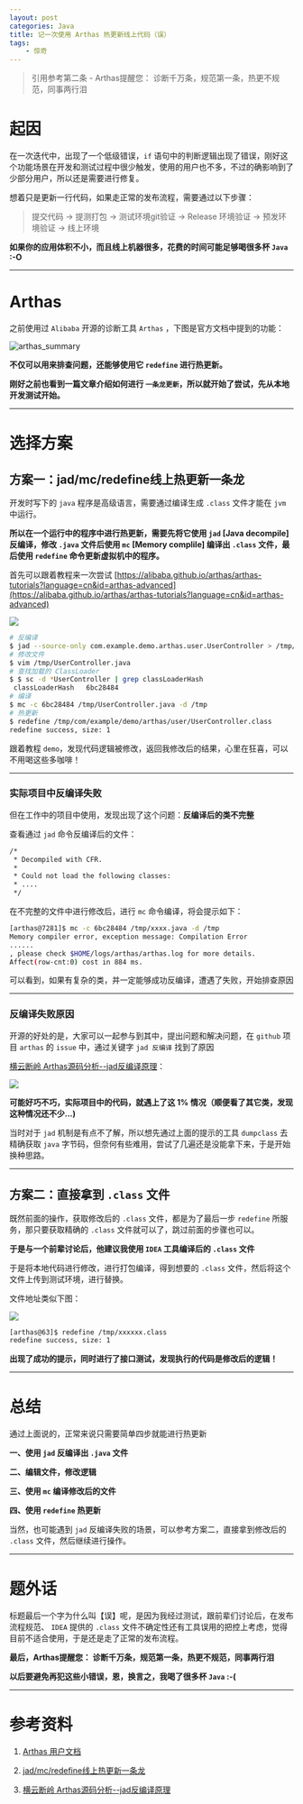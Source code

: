 ```yaml
---
layout: post
categories: Java
title: 记一次使用 Arthas 热更新线上代码（误）
tags: 
    - 惊奇
---
```


> 引用参考第二条 -  Arthas提醒您： 诊断千万条，规范第一条，热更不规范，同事两行泪

<!--more-->

# 起因
在一次迭代中，出现了一个低级错误，`if` 语句中的判断逻辑出现了错误，刚好这个功能场景在开发和测试过程中很少触发，使用的用户也不多，不过的确影响到了少部分用户，所以还是需要进行修复。

想着只是更新一行代码，如果走正常的发布流程，需要通过以下步骤：

> 提交代码 -> 提测打包 -> 测试环境git验证 -> Release 环境验证 -> 预发环境验证 -> 线上环境

**如果你的应用体积不小，而且线上机器很多，花费的时间可能足够喝很多杯 `Java` :-O**

---
# Arthas
之前使用过 `Alibaba` 开源的诊断工具 `Arthas` ，下图是官方文档中提到的功能：

![arthas_summary](http://www.justdojava.com/assets/images/2019/java/image_yjq/arthas/arthas_summary.png)

**不仅可以用来排查问题，还能够使用它 `redefine` 进行热更新。**

**刚好之前也看到一篇文章介绍如何进行 `一条龙更新`，所以就开始了尝试，先从本地开发测试开始。**

---
# 选择方案

## 方案一：jad/mc/redefine线上热更新一条龙

开发时写下的 `java` 程序是高级语言，需要通过编译生成 `.class` 文件才能在 `jvm` 中运行。

**所以在一个运行中的程序中进行热更新，需要先将它使用 `jad` [Java decompile]反编译，修改 `.java` 文件后使用 `mc` [Memory complile] 编译出 `.class` 文件，最后使用 `redefine` 命令更新虚拟机中的程序。**

首先可以跟着教程来一次尝试 [https://alibaba.github.io/arthas/arthas-tutorials?language=cn&id=arthas-advanced](https://alibaba.github.io/arthas/arthas-tutorials?language=cn&id=arthas-advanced)

![](http://www.justdojava.com/assets/images/2019/java/image_yjq/arthas/arthas_tutorials.png)

```bash
# 反编译
$ jad --source-only com.example.demo.arthas.user.UserController > /tmp/UserController.java
# 修改文件
$ vim /tmp/UserController.java
# 查找加载的 ClassLoader
$ $ sc -d *UserController | grep classLoaderHash
 classLoaderHash   6bc28484
# 编译
$ mc -c 6bc28484 /tmp/UserController.java -d /tmp
# 热更新
$ redefine /tmp/com/example/demo/arthas/user/UserController.class
redefine success, size: 1
```

跟着教程 `demo`，发现代码逻辑被修改，返回我修改后的结果，心里在狂喜，可以不用喝这些多咖啡！

---
### 实际项目中反编译失败
但在工作中的项目中使用，发现出现了这个问题：**反编译后的类不完整**

查看通过 `jad` 命令反编译后的文件：
```bash
/*
 * Decompiled with CFR.
 *
 * Could not load the following classes:
 * ....
 */
```

在不完整的文件中进行修改后，进行 `mc` 命令编译，将会提示如下：

```bash
[arthas@7281]$ mc -c 6bc28484 /tmp/xxxx.java -d /tmp
Memory compiler error, exception message: Compilation Error
......
, please check $HOME/logs/arthas/arthas.log for more details.
Affect(row-cnt:0) cost in 884 ms.
```

可以看到，如果有复杂的类，并一定能够成功反编译，遭遇了失败，开始排查原因

---
### 反编译失败原因

开源的好处的是，大家可以一起参与到其中，提出问题和解决问题，在 `github` 项目 `arthas` 的 `issue` 中，通过关键字 `jad 反编译` 找到了原因

[横云断岭 Arthas源码分析--jad反编译原理](https://github.com/alibaba/arthas/issues/763)：

![](http://www.justdojava.com/assets/images/2019/java/image_yjq/arthas/jad_defects.png)

**可能好巧不巧，实际项目中的代码，就遇上了这 1% 情况（顺便看了其它类，发现这种情况还不少...)**

当时对于 `jad` 机制是有点不了解，所以想先通过上面的提示的工具 `dumpclass` 去精确获取 `java` 字节码，但奈何有些难用，尝试了几遍还是没能拿下来，于是开始换种思路。

---
## 方案二：直接拿到 `.class` 文件

既然前面的操作，获取修改后的 `.class` 文件，都是为了最后一步 `redefine` 所服务，那只要获取精确的 `.class` 文件就可以了，跳过前面的步骤也可以。



**于是与一个前辈讨论后，他建议我使用 `IDEA` 工具编译后的 `.class` 文件**

于是将本地代码进行修改，进行打包编译，得到想要的 `.class` 文件，然后将这个文件上传到测试环境，进行替换。



文件地址类似下图：

![](http://www.justdojava.com/assets/images/2019/java/image_yjq/arthas/idea_class_position.png)

``` bash
[arthas@63]$ redefine /tmp/xxxxxx.class
redefine success, size: 1
```

**出现了成功的提示，同时进行了接口测试，发现执行的代码是修改后的逻辑！**

---
# 总结

通过上面说的，正常来说只需要简单四步就能进行热更新

**一、使用 `jad` 反编译出 `.java` 文件**

**二、编辑文件，修改逻辑**

**三、使用 `mc` 编译修改后的文件**

**四、使用 `redefine` 热更新**

当然，也可能遇到 `jad` 反编译失败的场景，可以参考方案二，直接拿到修改后的 `.class` 文件，然后继续进行操作。

---
# 题外话
标题最后一个字为什么叫【误】呢，是因为我经过测试，跟前辈们讨论后，在发布流程规范、 `IDEA` 提供的 `.class` 文件不确定性还有工具误用的把控上考虑，觉得目前不适合使用，于是还是走了正常的发布流程。

**最后，Arthas提醒您： 诊断千万条，规范第一条，热更不规范，同事两行泪**

**以后要避免再犯这些小错误，恩，换言之，我喝了很多杯 `Java` :-(**

---
# 参考资料

1. [Arthas 用户文档](https://alibaba.github.io/arthas/index.html)

2. [jad/mc/redefine线上热更新一条龙](http://hengyunabc.github.io/arthas-online-hotswap/)

3. [横云断岭 Arthas源码分析--jad反编译原理](https://github.com/alibaba/arthas/issues/763)